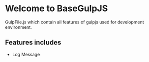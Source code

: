 # Welcome to BaseGulpJS



GulpFile.js which contain all features of gulpjs used for development environment.



## Features includes 

- Log Message
